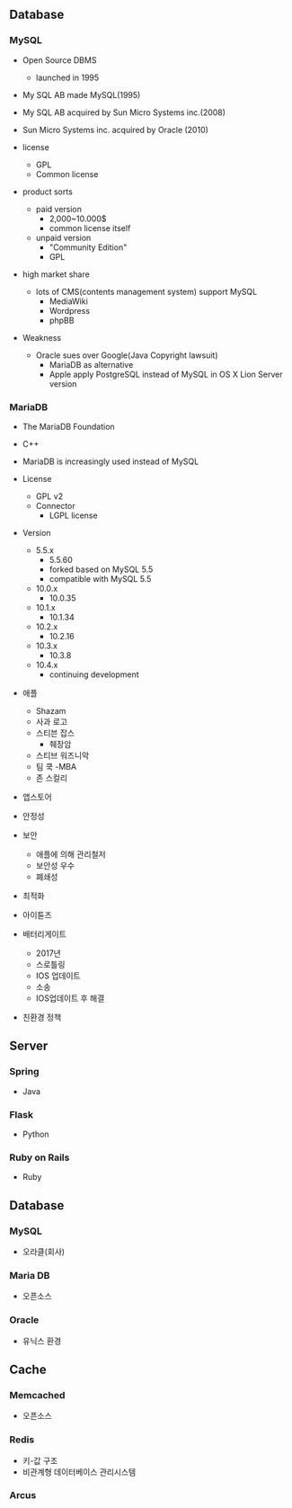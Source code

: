 ## Database
 ### MySQL
 - Open Source DBMS
   - launched in 1995
 - My SQL AB made MySQL(1995)
 - My SQL AB acquired by Sun Micro Systems inc.(2008)
 - Sun Micro Systems inc. acquired by Oracle (2010)
 
 - license
   - GPL
   - Common license
 - product sorts
   - paid version
     - 2,000~10.000$
     - common license itself
   - unpaid version
     - "Community Edition"
     - GPL
 - high market share
   - lots of CMS(contents management system) support MySQL
     - MediaWiki
     - Wordpress
     - phpBB
 - Weakness
   - Oracle sues over Google(Java Copyright lawsuit)
     - MariaDB as alternative
     - Apple apply PostgreSQL instead of MySQL in OS X Lion Server version

 ### MariaDB
 - The MariaDB Foundation
 - C++
 - MariaDB is increasingly used instead of MySQL
 - License
   - GPL v2
   - Connector
     - LGPL license
 - Version
   - 5.5.x
     - 5.5.60
     -  forked based on MySQL 5.5 
       - compatible with MySQL 5.5
   - 10.0.x
     - 10.0.35
   - 10.1.x
     - 10.1.34
   - 10.2.x
     - 10.2.16
   - 10.3.x
     - 10.3.8
   - 10.4.x 
     - continuing development
 
 - 애플
   - Shazam
   - 사과 로고
   - 스티븐 잡스
     - 췌장암
   - 스티브 워즈니악
   - 팀 쿡
     -MBA
   - 존 스컬리
   
   
 - 앱스토어
 - 안정성
 - 보안
   - 애플에 의해 관리철저
   - 보안성 우수
   - 폐쇄성
 - 최적화
 - 아이튠즈
 - 배터리게이트
   - 2017년
   - 스로틀링
   - IOS 업데이트
   - 소송
   - IOS업데이트 후 해결
 - 친환경 정책

## Server
 ### Spring
 - Java
 ### Flask
 - Python
 ### Ruby on Rails
 - Ruby
## Database
 ### MySQL
 - 오라클(회사)
 ### Maria DB
 - 오픈소스
 ### Oracle
 - 유닉스 환경
## Cache
 ### Memcached
 - 오픈소스
 ### Redis
 - 키-값 구조
 - 비관계형 데이터베이스 관리시스템
 ### Arcus
